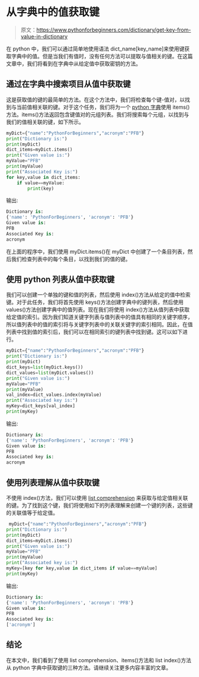 # 从字典中的值获取键

> 原文：<https://www.pythonforbeginners.com/dictionary/get-key-from-value-in-dictionary>

在 python 中，我们可以通过简单地使用语法 dict_name[key_name]来使用键获取字典中的值。但是当我们有值时，没有任何方法可以提取与值相关的键。在这篇文章中，我们将看到在字典中从给定值中获取密钥的方法。

## 通过在字典中搜索项目从值中获取键

这是获取值的键的最简单的方法。在这个方法中，我们将检查每个键-值对，以找到与当前值相关联的键。对于这个任务，我们将为一个 [python 字典](https://www.pythonforbeginners.com/dictionary/how-to-use-dictionaries-in-python/)使用 items()方法。items()方法返回包含键值对的元组列表。我们将搜索每个元组，以找到与我们的值相关联的键，如下所示。

```py
myDict={"name":"PythonForBeginners","acronym":"PFB"}
print("Dictionary is:")
print(myDict)
dict_items=myDict.items()
print("Given value is:")
myValue="PFB"
print(myValue)
print("Associated Key is:")
for key,value in dict_items:
    if value==myValue:
        print(key)
```

输出:

```py
Dictionary is:
{'name': 'PythonForBeginners', 'acronym': 'PFB'}
Given value is:
PFB
Associated Key is:
acronym
```

在上面的程序中，我们使用 myDict.items()在 myDict 中创建了一个条目列表，然后我们检查列表中的每个条目，以找到我们的值的键。

## 使用 python 列表从值中获取键

我们可以创建一个单独的键和值的列表，然后使用 index()方法从给定的值中检索键。对于此任务，我们将首先使用 keys()方法创建字典中的键列表，然后使用 values()方法创建字典中的值列表。现在我们将使用 index()方法从值列表中获取给定值的索引。因为我们知道关键字列表与值列表中的值具有相同的关键字顺序，所以值列表中的值的索引将与关键字列表中的关联关键字的索引相同。因此，在值列表中找到值的索引后，我们可以在相同索引的键列表中找到键。这可以如下进行。

```py
myDict={"name":"PythonForBeginners","acronym":"PFB"}
print("Dictionary is:")
print(myDict)
dict_keys=list(myDict.keys())
dict_values=list(myDict.values())
print("Given value is:")
myValue="PFB"
print(myValue)
val_index=dict_values.index(myValue)
print("Associated key is:")
myKey=dict_keys[val_index]
print(myKey)
```

输出:

```py
Dictionary is:
{'name': 'PythonForBeginners', 'acronym': 'PFB'}
Given value is:
PFB
Associated key is:
acronym
```

## 使用列表理解从值中获取键

不使用 index()方法，我们可以使用 [list comprehension](https://www.pythonforbeginners.com/basics/list-comprehensions-in-python) 来获取与给定值相关联的键。为了找到这个键，我们将使用如下的列表理解来创建一个键的列表，这些键的关联值等于给定值。

```py
 myDict={"name":"PythonForBeginners","acronym":"PFB"}
print("Dictionary is:")
print(myDict)
dict_items=myDict.items()
print("Given value is:")
myValue="PFB"
print(myValue)
print("Associated key is:")
myKey=[key for key,value in dict_items if value==myValue]
print(myKey)
```

输出:

```py
Dictionary is:
{'name': 'PythonForBeginners', 'acronym': 'PFB'}
Given value is:
PFB
Associated key is:
['acronym']
```

## 结论

在本文中，我们看到了使用 list comprehension、items()方法和 list index()方法从 python 字典中获取键的三种方法。请继续关注更多内容丰富的文章。